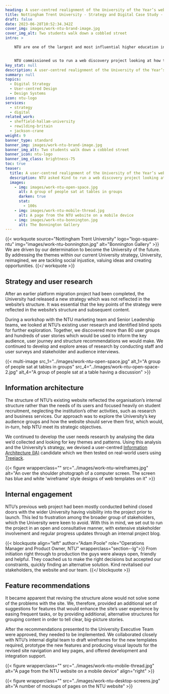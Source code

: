 ```yaml
---
heading: A user-centred realignment of the University of the Year’s website
title: Nottingham Trent University - Strategy and Digital Case Study - Education
draft: false
date: 2023-06-28T10:52:34.342Z
cover_img: images/work-ntu-brand-image.jpg
cover_img_alt: Two students walk down a cobbled street
intro: >

    NTU are one of the largest and most influential higher education institutions in the UK and the second most sustainable university in the world. A university that opens its arms to all, they were the first to sign up to the Government’s social mobility pledge, demonstrating a commitment to improving the prospects of young people from disadvantaged backgrounds.


    NTU commissioned us to run a web discovery project looking at how their primary website should be structured to be more relevant to the needs of the University’s external and internal audiences, while still reflecting NTU strategy, key messages and unique position.
key_stat: null
description: A user-centred realignment of the University of the Year’s website
summary: null
topics:
  - Digital Strategy
  - User-centred Design
  - Design Systems
icon: ntu-logo
services:
  - strategy
  - digital
related_work:
  - sheffield-hallam-university
  - rewilding-britain
  - jackson-crane
weight: 9
banner_type: standard
banner_img: images/work-ntu-brand-image.jpg
banner_img_alt: Two students walk down a cobbled street
banner_icon: ntu-logo
banner_img_class: brightness-75
toc: true
teaser:
  title: A user-centred realignment of the University of the Year’s website
  description: NTU asked Kind to run a web discovery project looking at how their primary website should be structured to be more relevant to the needs of their audiences.
  images:
    - img: images/work-ntu-open-space.jpg
      alt: A group of people sat at tables in groups
      darken: true
      stat:
        - 100s
    - img: images/work-ntu-mobile-thread.jpg
      alt: A page from the NTU website on a mobile device
    - img: images/work-ntu-bonnington.jpg
      alt: The Bonnington Gallery
---
```


{{< workquote source="Nottingham Trent University" logo="logo-square-ntu" img="images/work-ntu-bonnington.jpg" alt="Bonnington Gallery" >}}
We are driven by our determination to become the University of the future. By addressing the themes within our current University strategy, University, reimagined, we are tackling social injustice, valuing ideas and creating opportunities.
{{</ workquote >}}

<!-- Our challenge was to improve the structure and journey for the multitude of user groups that frequent ntu.ac.uk and help them build a website that reflects the wide-ranging activities the University is known for. -->



<!-- Text left -->
<div class="w-full grid grid-cols-12 gap-x-2.5 gap-y-6 lg:gap-6 xl:gap-8">
  <div class="prose col-span-full lg:col-span-8">

  ## Strategy and user research

  After an earlier platform migration project had been completed, the University had released a new strategy which was not reflected in the website’s structure. It was essential that the key points of the strategy were reflected in the website’s structure and subsequent content.

  During a workshop with the NTU marketing team and Senior Leadership teams, we looked at NTU’s existing user research and identified blind spots for further exploration. Together, we discovered more than 80 user groups and hundreds of user stories which would be used to inform the key audience, user journey and structure recommendations we would make. We continued to develop and explore areas of research by conducting staff and user surveys and stakeholder and audience interviews.

  </div>
</div>

{{< multi-image
  src_1="../images/work-ntu-open-space.jpg" alt_1="A group of people sat at tables in groups"
  src_4="../images/work-ntu-open-space-2.jpg" alt_4="A group of people sat at a table having a discussion" >}}



<!-- Text right -->
<div class="w-full grid grid-cols-12 gap-x-2.5 gap-y-6 lg:gap-6 xl:gap-8">
  <div class="prose col-span-full lg:col-span-8 lg:col-start-5">

  ## Information architecture

  The structure of NTU’s existing website reflected the organisation’s internal structure rather than the needs of its users and focused heavily on student recruitment, neglecting the institution’s other activities, such as research and business services. Our approach was to explore the University’s key audience groups and how the website should serve them first, which would, in-turn, help NTU meet its strategic objectives.

  We continued to develop the user needs research by analysing the data we’d collected and looking for key themes and patterns. Using this analysis and the University’s strategy, we devised a user-centred [Information Architecture (IA)](https://www.iainstitute.org/what-is-ia) candidate which we then tested on real-world users using [Treejack](https://www.optimalworkshop.com/treejack).

  </div>
</div>

{{< figure wrapperclass="" src="../images/work-ntu-wireframes.jpg" alt="An over the shoulder photograph of a computer screen. The screen has blue and white 'wireframe' style designs of web templates on it" >}}

<!-- Text left -->
<div class="w-full grid grid-cols-12 gap-x-2.5 gap-y-6 lg:gap-6 xl:gap-8">
  <div class="prose col-span-full lg:col-span-8">

  ## Internal engagement

  NTU’s previous web project had been mostly conducted behind closed doors with the wider University having visibility into the project prior to launch. This led to frustration among the broader group of stakeholders, which the University were keen to avoid. With this in mind, we set out to run the project in an open and consultative manner, with extensive stakeholder involvement and regular progress updates through an internal project blog.

  </div>
</div>

{{< blockquote align="left" author="Adam Poole" role="Operations Manager and Product Owner, NTU" wrapperclass="section--lg">}}
From initiation right through to production the guys were always open, friendly and helpful. They coached us to make the right decisions but accepted our constraints, quickly finding an alternative solution. Kind revitalised our stakeholders, the website and our team.
{{</ blockquote >}}

<!-- Text right -->
<div class="w-full grid grid-cols-12 gap-x-2.5 gap-y-6 lg:gap-6 xl:gap-8">
  <div class="prose col-span-full lg:col-span-8 lg:col-start-5">

  ## Feature recommendations

  It became apparent that revising the structure alone would not solve some of the problems with the site. We, therefore, provided an additional set of suggestions for features that would enhance the site’s user experience by easing frequent tasks, or by providing additional, alternative structures for grouping content in order to tell clear, big-picture stories.

  After the recommendations presented to the University Executive Team were approved, they needed to be implemented. We collaborated closely with NTU’s internal digital team to draft wireframes for the new templates required, prototype the new features and producing visual layouts for the revised site navigation and key pages, and offered development and integration support.

  </div>
</div>

{{< figure wrapperclass="" src="../images/work-ntu-mobile-thread.jpg" alt="A page from the NTU website on a mobile device" align="right" >}}


{{< figure wrapperclass="" src="../images/work-ntu-desktop-screens.jpg" alt="A number of mockups of pages on the NTU website" >}}